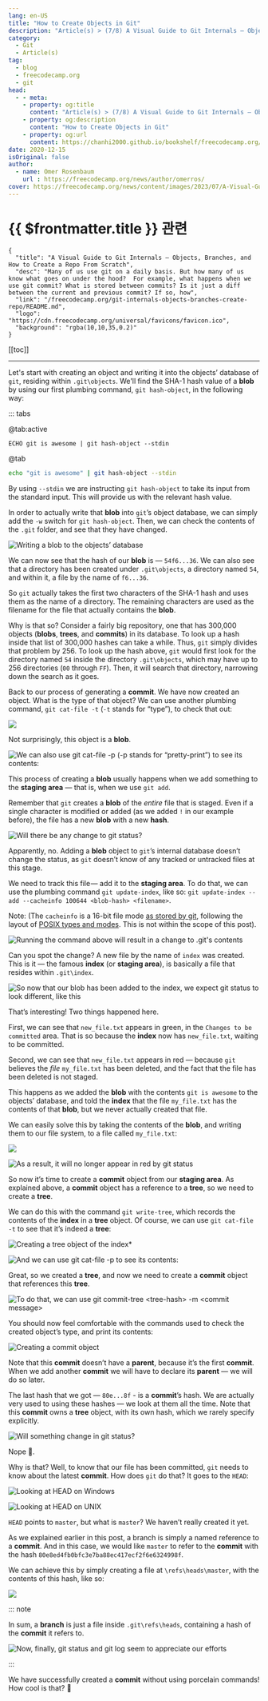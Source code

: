 ```yaml
---
lang: en-US
title: "How to Create Objects in Git"
description: "Article(s) > (7/8) A Visual Guide to Git Internals — Objects, Branches, and How to Create a Repo From Scratch"
category:
  - Git
  - Article(s)
tag:
  - blog
  - freecodecamp.org
  - git
head:
  - - meta:
    - property: og:title
      content: "Article(s) > (7/8) A Visual Guide to Git Internals — Objects, Branches, and How to Create a Repo From Scratch"
    - property: og:description
      content: "How to Create Objects in Git"
    - property: og:url
      content: https://chanhi2000.github.io/bookshelf/freecodecamp.org/git-internals-objects-branches-create-repo/how-to-create-objects-in-git.html
date: 2020-12-15
isOriginal: false
author:
  - name: Omer Rosenbaum
    url : https://freecodecamp.org/news/author/omerros/
cover: https://freecodecamp.org/news/content/images/2023/07/A-Visual-Guide-to-Git-Internals-Book-Cover--1-.png
---
```


# {{ $frontmatter.title }} 관련

```component VPCard
{
  "title": "A Visual Guide to Git Internals — Objects, Branches, and How to Create a Repo From Scratch",
  "desc": "Many of us use git on a daily basis. But how many of us know what goes on under the hood?  For example, what happens when we use git commit? What is stored between commits? Is it just a diff between the current and previous commit? If so, how",
  "link": "/freecodecamp.org/git-internals-objects-branches-create-repo/README.md",
  "logo": "https://cdn.freecodecamp.org/universal/favicons/favicon.ico",
  "background": "rgba(10,10,35,0.2)"
}
```

[[toc]]

---

<SiteInfo
  name="A Visual Guide to Git Internals — Objects, Branches, and How to Create a Repo From Scratch"
  desc="Many of us use git on a daily basis. But how many of us know what goes on under the hood?  For example, what happens when we use git commit? What is stored between commits? Is it just a diff between the current and previous commit? If so, how"
  url="https://freecodecamp.org/news/git-internals-objects-branches-create-repo#heading-how-to-create-objects-in-git"
  logo="https://cdn.freecodecamp.org/universal/favicons/favicon.ico"
  preview="https://freecodecamp.org/news/content/images/2023/07/A-Visual-Guide-to-Git-Internals-Book-Cover--1-.png"/>

Let's start with creating an object and writing it into the objects’ database of `git`, residing within <FontIcon icon="fas fa-folder-open"/>`.git\objects`. We'll find the SHA-1 hash value of a **blob** by using our first plumbing command, `git hash-object`, in the following way:

::: tabs

@tab:active <FontIcon icon="fa-brands fa-windows"/>

```batch
ECHO git is awesome | git hash-object --stdin
```

@tab <FontIcon icon="fa-brands fa-linux"/>

```sh
echo "git is awesome" | git hash-object --stdin
```

By using `--stdin` we are instructing `git hash-object` to take its input from the standard input. This will provide us with the relevant hash value.

In order to actually write that **blob** into `git`’s object database, we can simply add the `-w` switch for `git hash-object`. Then, we can check the contents of the <FontIcon icon="fas fa-folder-open"/>`.git` folder, and see that they have changed.

![Writing a blob to the objects’ database](https://freecodecamp.org/news/content/images/2020/12/image-113.png)

We can now see that the hash of our **blob** is — `54f6...36`. We can also see that a directory has been created under <FontIcon icon="fas fa-folder-open"/>`.git\objects`, a directory named `54`, and within it, a file by the name of `f6...36`.

So `git` actually takes the first two characters of the SHA-1 hash and uses them as the name of a directory. The remaining characters are used as the filename for the file that actually contains the **blob**.

Why is that so? Consider a fairly big repository, one that has 300,000 objects (**blobs**, **trees**, and **commits**) in its database. To look up a hash inside that list of 300,000 hashes can take a while. Thus, `git` simply divides that problem by 256. To look up the hash above, `git` would first look for the directory named `54` inside the directory <FontIcon icon="fas fa-folder-open"/>`.git\objects`, which may have up to 256 directories (`00` through `FF`). Then, it will search that directory, narrowing down the search as it goes.

Back to our process of generating a **commit**. We have now created an object. What is the type of that object? We can use another plumbing command, `git cat-file -t` (`-t` stands for “type”), to check that out:

![](https://freecodecamp.org/news/content/images/2020/12/image-114.png)

Not surprisingly, this object is a **blob**.

![We can also use `git cat-file -p` (`-p` stands for “pretty-print”) to see its contents:](https://freecodecamp.org/news/content/images/2020/12/image-115.png)

This process of creating a **blob** usually happens when we add something to the **staging area** — that is, when we use `git add`.

Remember that `git` creates a **blob** of the *entire* file that is staged. Even if a single character is modified or added (as we added `!` in our example before), the file has a new **blob** with a new **hash**.

![Will there be any change to `git status`?](https://freecodecamp.org/news/content/images/2020/12/image-116.png)

Apparently, no. Adding a **blob** object to `git`’s internal database doesn’t change the status, as `git` doesn’t know of any tracked or untracked files at this stage.

We need to track this file — add it to the **staging area**. To do that, we can use the plumbing command `git update-index`, like so: `git update-index --add --cacheinfo 100644 <blob-hash> <filename>`.

Note: (The `cacheinfo` is a 16-bit file mode [as stored by git](https://github.com/git/git/blob/master/Documentation/technical/index-format.txt), following the layout of [POSIX types and modes](http://pubs.opengroup.org/onlinepubs/9699919799/basedefs/sys_stat.h.html). This is not within the scope of this post).

![Running the command above will result in a change to <FontIcon icon="fas fa-folder-open"/>`.git`'s contents](https://freecodecamp.org/news/content/images/2020/12/image-117.png)

Can you spot the change? A new file by the name of `index` was created. This is it — the famous **index** (or **staging area**), is basically a file that resides within <FontIcon icon="fas fa-folder-open"/>`.git\index`.

![So now that our **blob** has been added to the **index**, we expect `git status` to look different, like this](https://freecodecamp.org/news/content/images/2020/12/image-118.png)

That’s interesting! Two things happened here.

First, we can see that <FontIcon icon="fas fa-file-lines"/>`new_file.txt` appears in green, in the `Changes to be committed` area. That is so because the **index** now has <FontIcon icon="fas fa-file-lines"/>`new_file.txt`, waiting to be committed.

Second, we can see that <FontIcon icon="fas fa-file-lines"/>`new_file.txt` appears in red — because `git` believes the *file* <FontIcon icon="fas fa-file-lines"/>`my_file.txt` has been deleted, and the fact that the file has been deleted is not staged.

This happens as we added the **blob** with the contents `git is awesome` to the objects’ database, and told the **index** that the file <FontIcon icon="fas fa-file-lines"/>`my_file.txt` has the contents of that **blob**, but we never actually created that file.

We can easily solve this by taking the contents of the **blob**, and writing them to our file system, to a file called <FontIcon icon="fas fa-file-lines"/>`my_file.txt`:

![](https://freecodecamp.org/news/content/images/2020/12/image-119.png)

![As a result, it will no longer appear in red by `git status`](https://freecodecamp.org/news/content/images/2020/12/image-120.png)

So now it’s time to create a **commit** object from our **staging area**. As explained above, a **commit** object has a reference to a **tree**, so we need to create a **tree**.

We can do this with the command `git write-tree`, which records the contents of the **index** in a **tree** object. Of course, we can use `git cat-file -t` to see that it’s indeed a **tree**:

![Creating a tree object of the index*](https://freecodecamp.org/news/content/images/2020/12/image-121.png)

![And we can use `git cat-file -p` to see its contents:](https://freecodecamp.org/news/content/images/2020/12/image-122.png)

Great, so we created a **tree**, and now we need to create a **commit** object that references this **tree**.

![To do that, we can use `git commit-tree <tree-hash> -m <commit message>`](https://freecodecamp.org/news/content/images/2020/12/image-123.png)

You should now feel comfortable with the commands used to check the created object’s type, and print its contents:

![Creating a commit object](https://freecodecamp.org/news/content/images/2020/12/image-124.png)

Note that this **commit** doesn’t have a **parent**, because it’s the first **commit**. When we add another **commit** we will have to declare its **parent** — we will do so later.

The last hash that we got — `80e...8f` - is a **commit**’s hash. We are actually very used to using these hashes — we look at them all the time. Note that this **commit** owns a **tree** object, with its own hash, which we rarely specify explicitly.

![Will something change in `git status`?](https://freecodecamp.org/news/content/images/2020/12/image-125.png)

Nope 🤔.

Why is that? Well, to know that our file has been committed, `git` needs to know about the latest **commit**. How does `git` do that? It goes to the `HEAD`:

![Looking at `HEAD` on Windows](https://freecodecamp.org/news/content/images/2020/12/image-126.png)

![Looking at `HEAD` on UNIX](https://freecodecamp.org/news/content/images/2020/12/image-127.png)

`HEAD` points to <FontIcon icon="fas fa-code-branch"/>`master`, but what is <FontIcon icon="fas fa-code-branch"/>`master`? We haven’t really created it yet.

As we explained earlier in this post, a branch is simply a named reference to a **commit**. And in this case, we would like <FontIcon icon="fas fa-code-branch"/>`master` to refer to the **commit** with the hash `80e8ed4fb0bfc3e7ba88ec417ecf2f6e6324998f`.

We can achieve this by simply creating a file at <FontIcon icon="fas fa-folder-open"/>`\refs\heads\master`, with the contents of this hash, like so:

![](https://freecodecamp.org/news/content/images/2020/12/image-128.png)

::: note

In sum, a **branch** is just a file inside <FontIcon icon="fas fa-folder-open"/>`.git\refs\heads`, containing a hash of the **commit** it refers to.

![Now, finally, `git status` and `git log` seem to appreciate our efforts](https://freecodecamp.org/news/content/images/2020/12/image-129.png)

:::

We have successfully created a **commit** without using porcelain commands! How cool is that? 🎉
